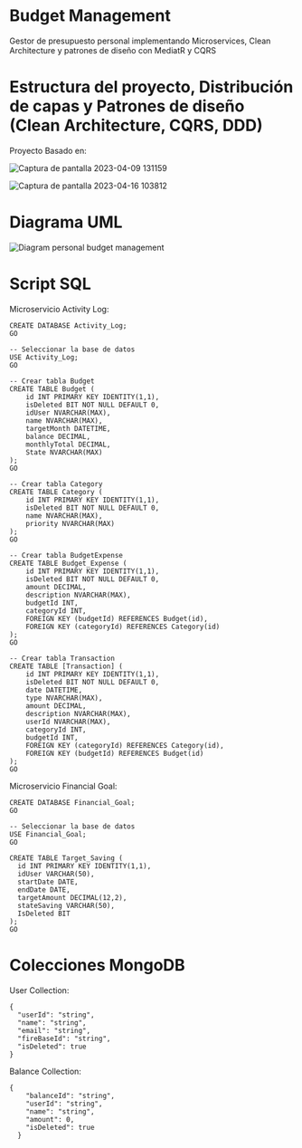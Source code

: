 # Budget Management

Gestor de presupuesto personal implementando Microservices, Clean Architecture y patrones de diseño con MediatR y CQRS

# Estructura del proyecto, Distribución de capas y Patrones de diseño (Clean Architecture, CQRS, DDD)

Proyecto Basado en:

![Captura de pantalla 2023-04-09 131159](https://user-images.githubusercontent.com/93845990/232625377-59b51fd3-3518-4c9e-85b4-1e0bc6e03191.png)

![Captura de pantalla 2023-04-16 103812](https://user-images.githubusercontent.com/93845990/232625389-c467d1c6-1b61-4c28-ae7f-253a8ee2aa72.png)


# Diagrama UML

![Diagram personal budget management](https://user-images.githubusercontent.com/93845990/232625905-3ff0be43-4e65-4d59-8bc5-5951b9b43bfa.jpg)


# Script SQL

Microservicio Activity Log:

```
CREATE DATABASE Activity_Log;
GO

-- Seleccionar la base de datos
USE Activity_Log;
GO

-- Crear tabla Budget
CREATE TABLE Budget (
    id INT PRIMARY KEY IDENTITY(1,1),
    isDeleted BIT NOT NULL DEFAULT 0,
    idUser NVARCHAR(MAX),
    name NVARCHAR(MAX),
    targetMonth DATETIME,
    balance DECIMAL,
    monthlyTotal DECIMAL,
    State NVARCHAR(MAX)
);
GO

-- Crear tabla Category
CREATE TABLE Category (
    id INT PRIMARY KEY IDENTITY(1,1),
    isDeleted BIT NOT NULL DEFAULT 0,
    name NVARCHAR(MAX),
    priority NVARCHAR(MAX)
);
GO

-- Crear tabla BudgetExpense
CREATE TABLE Budget_Expense (
    id INT PRIMARY KEY IDENTITY(1,1),
    isDeleted BIT NOT NULL DEFAULT 0,
    amount DECIMAL,
    description NVARCHAR(MAX),
    budgetId INT,
    categoryId INT,
    FOREIGN KEY (budgetId) REFERENCES Budget(id),
    FOREIGN KEY (categoryId) REFERENCES Category(id)
);
GO

-- Crear tabla Transaction
CREATE TABLE [Transaction] (
    id INT PRIMARY KEY IDENTITY(1,1),
    isDeleted BIT NOT NULL DEFAULT 0,
    date DATETIME,
    type NVARCHAR(MAX),
    amount DECIMAL,
    description NVARCHAR(MAX),
    userId NVARCHAR(MAX),
    categoryId INT,
    budgetId INT,
    FOREIGN KEY (categoryId) REFERENCES Category(id),
    FOREIGN KEY (budgetId) REFERENCES Budget(id)
);
GO
```

Microservicio Financial Goal:

```
CREATE DATABASE Financial_Goal;
GO

-- Seleccionar la base de datos
USE Financial_Goal;
GO

CREATE TABLE Target_Saving (
  id INT PRIMARY KEY IDENTITY(1,1),
  idUser VARCHAR(50),
  startDate DATE,
  endDate DATE,
  targetAmount DECIMAL(12,2),
  stateSaving VARCHAR(50),
  IsDeleted BIT
);
GO
```

# Colecciones MongoDB

User Collection:

```
{
  "userId": "string",
  "name": "string",
  "email": "string",
  "fireBaseId": "string",
  "isDeleted": true
}
```
Balance Collection:

```
{
    "balanceId": "string",
    "userId": "string",
    "name": "string",
    "amount": 0,
    "isDeleted": true
  }
```
